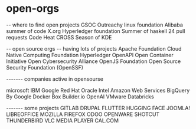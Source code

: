 # open-orgs

-- where to find open projects
GSOC
Outreachy
linux foundation
Alibaba summer of code
X.org
Hyperledger foundation
Summer of haskell
24 pull requests
Code Heat
CROSS
Season of KDE


-- open source orgs -- having lots of projects
Apache Foundation
Cloud Native Computing Foundation
Hyperledger
OpenAPI
Open Container Initiative
Open Cybersecurity Alliance
OpenJS Foundation
Open Source Security Foundation (OpenSSF)


------- companies active in opensourse

microsoft
IBM
Google
Red Hat
Oracle
Intel
Amazon Web Services
BigQuery By Google
Docker
Box
Builder.io
OpenAI
VMware
Databricks


------- some projects
GITLAB
DRUPAL
FLUTTER
HUGGING FACE
JOOMLA!
LIBREOFFICE
MOZILLA FIREFOX
ODOO
OPENWARE
SHOTCUT
THUNDERBIRD
VLC MEDIA PLAYER 
CAL.COM

